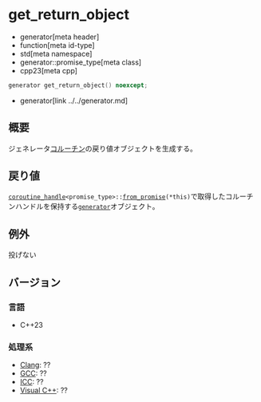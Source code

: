 # get_return_object
* generator[meta header]
* function[meta id-type]
* std[meta namespace]
* generator::promise_type[meta class]
* cpp23[meta cpp]

```cpp
generator get_return_object() noexcept;
```
* generator[link ../../generator.md]

## 概要
ジェネレータ[コルーチン](/lang/cpp20/coroutines.md)の戻り値オブジェクトを生成する。


## 戻り値
[`coroutine_handle`](/reference/coroutine/coroutine_handle.md)`<promise_type>::`[`from_promise`](/reference/coroutine/coroutine_handle/from_promise.md)`(*this)`で取得したコルーチンハンドルを保持する[`generator`](../../generator.md)オブジェクト。


## 例外
投げない


## バージョン
### 言語
- C++23

### 処理系
- [Clang](/implementation.md#clang): ??
- [GCC](/implementation.md#gcc): ??
- [ICC](/implementation.md#icc): ??
- [Visual C++](/implementation.md#visual_cpp): ??
